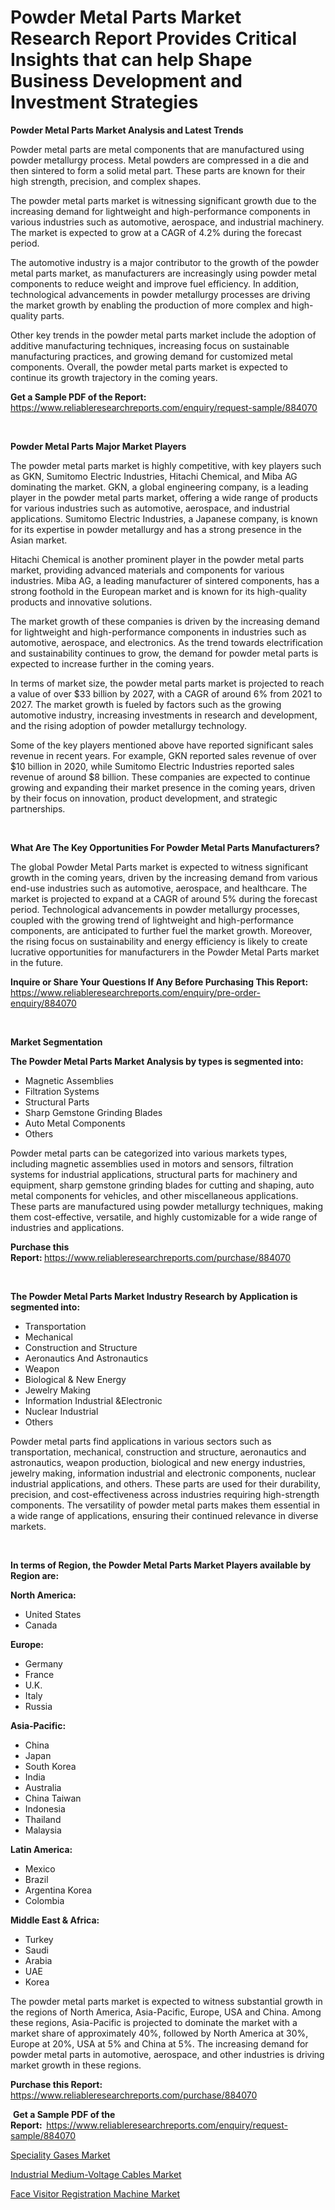 <p><h1>Powder Metal Parts Market Research Report Provides Critical Insights that can help Shape Business Development and Investment Strategies</h1></p><p><strong>Powder Metal Parts Market Analysis and Latest Trends</strong></p>
<p><p>Powder metal parts are metal components that are manufactured using powder metallurgy process. Metal powders are compressed in a die and then sintered to form a solid metal part. These parts are known for their high strength, precision, and complex shapes.</p><p>The powder metal parts market is witnessing significant growth due to the increasing demand for lightweight and high-performance components in various industries such as automotive, aerospace, and industrial machinery. The market is expected to grow at a CAGR of 4.2% during the forecast period. </p><p>The automotive industry is a major contributor to the growth of the powder metal parts market, as manufacturers are increasingly using powder metal components to reduce weight and improve fuel efficiency. In addition, technological advancements in powder metallurgy processes are driving the market growth by enabling the production of more complex and high-quality parts.</p><p>Other key trends in the powder metal parts market include the adoption of additive manufacturing techniques, increasing focus on sustainable manufacturing practices, and growing demand for customized metal components. Overall, the powder metal parts market is expected to continue its growth trajectory in the coming years.</p></p>
<p><strong>Get a Sample PDF of the Report:&nbsp;</strong> <a href="https://www.reliableresearchreports.com/enquiry/request-sample/884070">https://www.reliableresearchreports.com/enquiry/request-sample/884070</a></p>
<p>&nbsp;</p>
<p><strong>Powder Metal Parts Major Market Players</strong></p>
<p><p>The powder metal parts market is highly competitive, with key players such as GKN, Sumitomo Electric Industries, Hitachi Chemical, and Miba AG dominating the market. GKN, a global engineering company, is a leading player in the powder metal parts market, offering a wide range of products for various industries such as automotive, aerospace, and industrial applications. Sumitomo Electric Industries, a Japanese company, is known for its expertise in powder metallurgy and has a strong presence in the Asian market.</p><p>Hitachi Chemical is another prominent player in the powder metal parts market, providing advanced materials and components for various industries. Miba AG, a leading manufacturer of sintered components, has a strong foothold in the European market and is known for its high-quality products and innovative solutions.</p><p>The market growth of these companies is driven by the increasing demand for lightweight and high-performance components in industries such as automotive, aerospace, and electronics. As the trend towards electrification and sustainability continues to grow, the demand for powder metal parts is expected to increase further in the coming years.</p><p>In terms of market size, the powder metal parts market is projected to reach a value of over $33 billion by 2027, with a CAGR of around 6% from 2021 to 2027. The market growth is fueled by factors such as the growing automotive industry, increasing investments in research and development, and the rising adoption of powder metallurgy technology.</p><p>Some of the key players mentioned above have reported significant sales revenue in recent years. For example, GKN reported sales revenue of over $10 billion in 2020, while Sumitomo Electric Industries reported sales revenue of around $8 billion. These companies are expected to continue growing and expanding their market presence in the coming years, driven by their focus on innovation, product development, and strategic partnerships.</p></p>
<p>&nbsp;</p>
<p><strong>What Are The Key Opportunities For Powder Metal Parts Manufacturers?</strong></p>
<p><p>The global Powder Metal Parts market is expected to witness significant growth in the coming years, driven by the increasing demand from various end-use industries such as automotive, aerospace, and healthcare. The market is projected to expand at a CAGR of around 5% during the forecast period. Technological advancements in powder metallurgy processes, coupled with the growing trend of lightweight and high-performance components, are anticipated to further fuel the market growth. Moreover, the rising focus on sustainability and energy efficiency is likely to create lucrative opportunities for manufacturers in the Powder Metal Parts market in the future.</p></p>
<p><strong>Inquire or Share Your Questions If Any Before Purchasing This Report:</strong> <a href="https://www.reliableresearchreports.com/enquiry/pre-order-enquiry/884070">https://www.reliableresearchreports.com/enquiry/pre-order-enquiry/884070</a></p>
<p>&nbsp;</p>
<p><strong>Market Segmentation</strong></p>
<p><strong>The Powder Metal Parts Market Analysis by types is segmented into:</strong></p>
<p><ul><li>Magnetic Assemblies</li><li>Filtration Systems</li><li>Structural Parts</li><li>Sharp Gemstone Grinding Blades</li><li>Auto Metal Components</li><li>Others</li></ul></p>
<p><p>Powder metal parts can be categorized into various markets types, including magnetic assemblies used in motors and sensors, filtration systems for industrial applications, structural parts for machinery and equipment, sharp gemstone grinding blades for cutting and shaping, auto metal components for vehicles, and other miscellaneous applications. These parts are manufactured using powder metallurgy techniques, making them cost-effective, versatile, and highly customizable for a wide range of industries and applications.</p></p>
<p><strong>Purchase this Report:&nbsp;</strong><a href="https://www.reliableresearchreports.com/purchase/884070">https://www.reliableresearchreports.com/purchase/884070</a></p>
<p>&nbsp;</p>
<p><strong>The Powder Metal Parts Market Industry Research by Application is segmented into:</strong></p>
<p><ul><li>Transportation</li><li>Mechanical</li><li>Construction and Structure</li><li>Aeronautics And Astronautics</li><li>Weapon</li><li>Biological & New Energy</li><li>Jewelry Making</li><li>Information Industrial &Electronic</li><li>Nuclear Industrial</li><li>Others</li></ul></p>
<p><p>Powder metal parts find applications in various sectors such as transportation, mechanical, construction and structure, aeronautics and astronautics, weapon production, biological and new energy industries, jewelry making, information industrial and electronic components, nuclear industrial applications, and others. These parts are used for their durability, precision, and cost-effectiveness across industries requiring high-strength components. The versatility of powder metal parts makes them essential in a wide range of applications, ensuring their continued relevance in diverse markets.</p></p>
<p>&nbsp;</p>
<p><strong>In terms of Region, the Powder Metal Parts Market Players available by Region are:</strong></p>
<p>
    <p> <strong> North America: </strong>
        <ul>
            <li>United States</li>
            <li>Canada</li>
        </ul>
        </p> 
    <p> <strong> Europe: </strong>
        <ul>
            <li>Germany</li>
            <li>France</li>
            <li>U.K.</li>
            <li>Italy</li>
            <li>Russia</li>
        </ul>
        </p> 
    <p> <strong> Asia-Pacific: </strong>
        <ul>
            <li>China</li>
            <li>Japan</li>
            <li>South Korea</li>
            <li>India</li>
            <li>Australia</li>
            <li>China Taiwan</li>
            <li>Indonesia</li>
            <li>Thailand</li>
            <li>Malaysia</li>
        </ul>
        </p> 
    <p> <strong> Latin America: </strong>
        <ul>
            <li>Mexico</li>
            <li>Brazil</li>
            <li>Argentina Korea</li>
            <li>Colombia</li>
        </ul>
        </p> 
    <p> <strong> Middle East & Africa: </strong>
        <ul>
            <li>Turkey</li>
            <li>Saudi</li>
            <li>Arabia</li>
            <li>UAE</li>
            <li>Korea</li>
        </ul>
    </p>
    </p>
<p><p>The powder metal parts market is expected to witness substantial growth in the regions of North America, Asia-Pacific, Europe, USA and China. Among these regions, Asia-Pacific is projected to dominate the market with a market share of approximately 40%, followed by North America at 30%, Europe at 20%, USA at 5% and China at 5%. The increasing demand for powder metal parts in automotive, aerospace, and other industries is driving market growth in these regions.</p></p>
<p><strong>Purchase this Report: </strong><a href="https://www.reliableresearchreports.com/purchase/884070">https://www.reliableresearchreports.com/purchase/884070</a></p>
<p>&nbsp;<strong>Get a Sample PDF of the Report:&nbsp;&nbsp;</strong><a href="https://www.reliableresearchreports.com/enquiry/request-sample/884070">https://www.reliableresearchreports.com/enquiry/request-sample/884070</a></p>
<p><strong></strong></p>
<p><p><a href="https://github.com/kathiaseamanalvaradovlprc2h/Market-Research-Report-List-1/blob/main/speciality-gases-market.md">Speciality Gases Market</a></p><p><a href="https://view.publitas.com/reportprime-1/global-industrial-medium-voltage-cables-market-by-types-applications-and-major-players-with-regional-growth-rate-analysis-and-development-situation-from-2024-to-2031/">Industrial Medium-Voltage Cables Market</a></p><p><a href="https://view.publitas.com/reportprime-1/face-visitor-registration-machine-market-size-market-trends-and-growth-outlook-forecasted-for-period-from-2023-to-2030/">Face Visitor Registration Machine Market</a></p></p>
